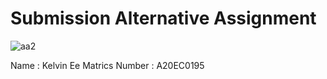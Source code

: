 # Submission Alternative Assignment

![aa2](https://github.com/drshahizan/SECP3843/assets/97009562/2baa980c-6f38-4117-9578-d3f560da6d83)

Name : Kelvin Ee
Matrics Number : A20EC0195

